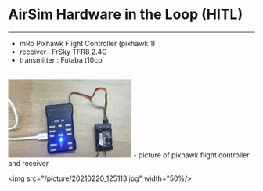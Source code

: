 # AirSim Hardware in the Loop (HITL)

---
- mRo Pixhawk Flight Controller (pixhawk 1)
- receiver : FrSky TFR8 2.4G
- transmitter : Futaba t10cp

<br>

<img src="/picture/20210220_125103.jpg" width="50%"/>
- picture of pixhawk flight controller and receiver

<br>

<img src="/picture/20210220_125113.jpg" width="50%/>
